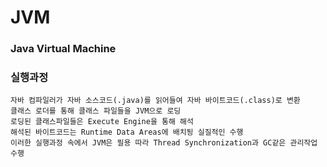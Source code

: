 # JVM

### Java Virtual Machine

### 실행과정
```
자바 컴파일러가 자바 소스코드(.java)를 읽어들여 자바 바이트코드(.class)로 변환
클래스 로더를 통해 클래스 파일들을 JVM으로 로딩
로딩된 클래스파일들은 Execute Engine을 통해 해석
해석된 바이트코드는 Runtime Data Areas에 배치됭 실질적인 수행
이러한 실행과정 속에서 JVM은 필용 따라 Thread Synchronization과 GC같은 관리작업 수행
```
